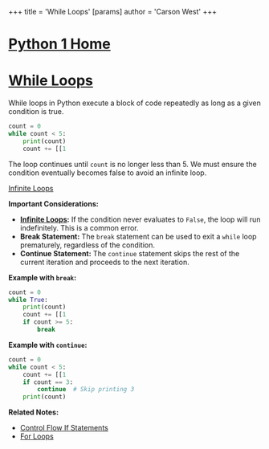 +++
 title = 'While Loops'
[params]
	author = 'Carson West'
+++
# [Python 1 Home](./../python-1-home/)
# [While Loops](./../while-loops/) 
While loops in Python execute a block of code repeatedly as long as a given condition is true.

```python
count = 0
while count < 5:
    print(count)
    count += [[1
```

The loop continues until `count` is no longer less than 5.  We must ensure the condition eventually becomes false to avoid an infinite loop.

[Infinite Loops](./../infinite-loops/)

**Important Considerations:**

* **[Infinite Loops](./../infinite-loops/):**  If the condition never evaluates to `False`, the loop will run indefinitely.  This is a common error.
* **Break Statement:** The `break` statement can be used to exit a `while` loop prematurely, regardless of the condition.
* **Continue Statement:** The `continue` statement skips the rest of the current iteration and proceeds to the next iteration.


**Example with `break`:**

```python
count = 0
while True:
    print(count)
    count += [[1
    if count >= 5:
        break
```

**Example with `continue`:**

```python
count = 0
while count < 5:
    count += [[1
    if count == 3:
        continue  # Skip printing 3
    print(count)
```

**Related Notes:**

* [Control Flow If Statements](./../control-flow-if-statements/)
* [For Loops](./../for-loops/)

